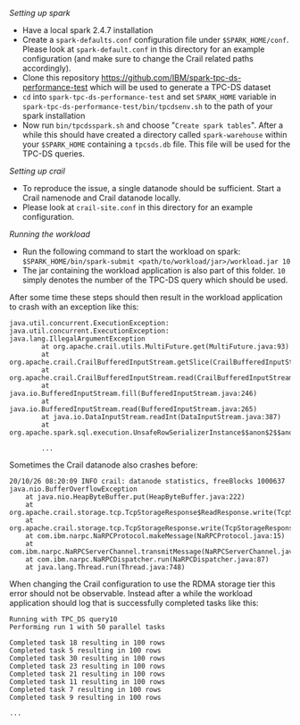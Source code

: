 *Setting up spark*

- Have a local spark 2.4.7 installation
- Create a `spark-defaults.conf` configuration file under `$SPARK_HOME/conf`. Please look at `spark-default.conf` in this directory for an example configuration (and make sure to change the Crail related paths accordingly).
- Clone this repository https://github.com/IBM/spark-tpc-ds-performance-test which will be used to generate a TPC-DS dataset
- `cd` into `spark-tpc-ds-performance-test` and set `SPARK_HOME` variable in `spark-tpc-ds-performance-test/bin/tpcdsenv.sh` to the path of your spark installation
- Now run `bin/tpcdsspark.sh` and choose "`Create spark tables`". After a while this should have created a directory called `spark-warehouse` within your `$SPARK_HOME` containing a `tpcsds.db` file. This file will be used for the TPC-DS queries.

*Setting up crail*
- To reproduce the issue, a single datanode should be sufficient. Start a Crail namenode and Crail datanode locally.
- Please look at `crail-site.conf` in this directory for an example configuration.

*Running the workload*

- Run the following command to start the workload on spark: `$SPARK_HOME/bin/spark-submit <path/to/workload/jar>/workload.jar 10`
- The jar containing the workload application is also part of this folder. `10` simply denotes the number of the TPC-DS query which should be used.

After some time these steps should then result in the workload application to crash with an exception like this: 
```
java.util.concurrent.ExecutionException: java.util.concurrent.ExecutionException: java.lang.IllegalArgumentException
        at org.apache.crail.utils.MultiFuture.get(MultiFuture.java:93)
        at org.apache.crail.CrailBufferedInputStream.getSlice(CrailBufferedInputStream.java:430)
        at org.apache.crail.CrailBufferedInputStream.read(CrailBufferedInputStream.java:129)
        at java.io.BufferedInputStream.fill(BufferedInputStream.java:246)
        at java.io.BufferedInputStream.read(BufferedInputStream.java:265)
        at java.io.DataInputStream.readInt(DataInputStream.java:387)
        at org.apache.spark.sql.execution.UnsafeRowSerializerInstance$$anon$2$$anon$3.readSize(UnsafeRowSerializer.scala:113)

        ...
```

Sometimes the Crail datanode also crashes before:
```
20/10/26 08:20:09 INFO crail: datanode statistics, freeBlocks 1000637
java.nio.BufferOverflowException
	at java.nio.HeapByteBuffer.put(HeapByteBuffer.java:222)
	at org.apache.crail.storage.tcp.TcpStorageResponse$ReadResponse.write(TcpStorageResponse.java:120)
	at org.apache.crail.storage.tcp.TcpStorageResponse.write(TcpStorageResponse.java:78)
	at com.ibm.narpc.NaRPCProtocol.makeMessage(NaRPCProtocol.java:15)
	at com.ibm.narpc.NaRPCServerChannel.transmitMessage(NaRPCServerChannel.java:49)
	at com.ibm.narpc.NaRPCDispatcher.run(NaRPCDispatcher.java:87)
	at java.lang.Thread.run(Thread.java:748)
```

When changing the Crail configuration to use the RDMA storage tier this error should not be observable. Instead after a while the workload application should log that is successfully completed tasks like this:
```
Running with TPC_DS query10
Performing run 1 with 50 parallel tasks

Completed task 18 resulting in 100 rows
Completed task 5 resulting in 100 rows
Completed task 30 resulting in 100 rows
Completed task 23 resulting in 100 rows
Completed task 21 resulting in 100 rows
Completed task 11 resulting in 100 rows
Completed task 7 resulting in 100 rows
Completed task 9 resulting in 100 rows

...
```

